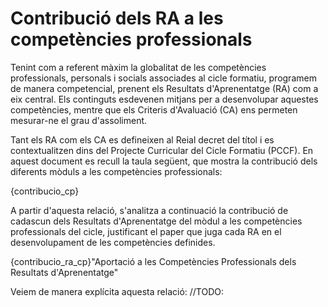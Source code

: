 # Contribució dels RA a les competències professionals

<!-- 
De la guía:
-->

Tenint com a referent màxim la globalitat de les competències professionals, personals i socials associades al cicle formatiu, programem de manera competencial, prenent els Resultats d'Aprenentatge (RA) com a eix central. Els continguts esdevenen mitjans per a desenvolupar aquestes competències, mentre que els Criteris d'Avaluació (CA) ens permeten mesurar-ne el grau d'assoliment.

Tant els RA com els CA es defineixen al Reial decret del títol i es contextualitzen dins del Projecte Curricular del Cicle Formatiu (PCCF). En aquest document es recull la taula següent, que mostra la contribució dels diferents mòduls a les competències professionals:

<!-- Aquesta taula és la mateixa que utilitzem al PCCF -->

{contribucio_cp}

A partir d'aquesta relació, s'analitza a continuació la contribució de cadascun dels Resultats d'Aprenentatge del mòdul a les competències professionals del cicle, justificant el paper que juga cada RA en el desenvolupament de les competències definides.

<!-- Aquesta informació la tenim al RD del títol, concretament en la descripció de cada mòdul quan diu: "La formación del módulo contribuye a alcanzar los objetivos generales ... del ciclo formativo y las competencias .... del título". (són estes últimes les que ens interessen, però centrant-nos només en les que són competències professionals -les primeres-) -->

{contribucio_ra_cp}"Aportació a les Competències Professionals dels Resultats d'Aprenentatge"

Veiem de manera explícita aquesta relació:
//TODO: